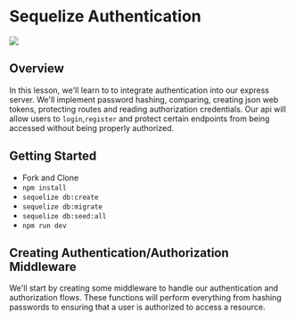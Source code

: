 # Sequelize Authentication

![](https://securityintelligence.com/wp-content/uploads/2018/10/si-advanced-authentication-feature-630x330.jpg)

## Overview

In this lesson, we'll learn to to integrate authentication into our express server. We'll implement password hashing, comparing, creating json web tokens, protecting routes and reading authorization credentials. Our api will allow users to `login`,`register` and protect certain endpoints from being accessed without being properly authorized.

## Getting Started

- Fork and Clone
- `npm install`
- `sequelize db:create`
- `sequelize db:migrate`
- `sequelize db:seed:all`
- `npm run dev`

## Creating Authentication/Authorization Middleware

We'll start by creating some middleware to handle our authentication and authorization flows. These functions will perform everything from hashing passwords to ensuring that a user is authorized to access a resource.
